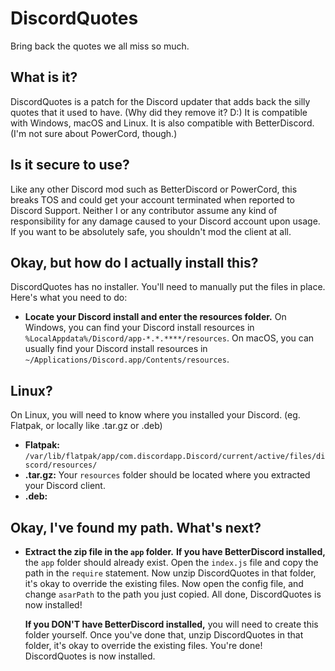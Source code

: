 # DiscordQuotes
Bring back the quotes we all miss so much.

## What is it?
DiscordQuotes is a patch for the Discord updater that adds back the silly quotes that it used to have. (Why did they remove it? D:)
It is compatible with Windows, macOS and Linux. It is also compatible with BetterDiscord. (I'm not sure about PowerCord, though.)

## Is it secure to use?
Like any other Discord mod such as BetterDiscord or PowerCord, this breaks TOS and could get your account terminated when reported to Discord Support. Neither I or any contributor assume any kind of responsibility for any damage caused to your Discord account upon usage.
If you want to be absolutely safe, you shouldn't mod the client at all.

## Okay, but how do I actually install this?
DiscordQuotes has no installer. You'll need to manually put the files in place. Here's what you need to do:

- **Locate your Discord install and enter the resources folder.**
On Windows, you can find your Discord install resources in `%LocalAppdata%/Discord/app-*.*.****/resources`.
On macOS, you can usually find your Discord install resources in `~/Applications/Discord.app/Contents/resources`.

## Linux?
On Linux, you will need to know where you installed your Discord. (eg. Flatpak, or locally like .tar.gz or .deb)

- **Flatpak:** `/var/lib/flatpak/app/com.discordapp.Discord/current/active/files/discord/resources/`
- **.tar.gz:** Your `resources` folder should be located where you extracted your Discord client.
- **.deb:**

## Okay, I've found my path. What's next?
- **Extract the zip file in the `app` folder.**
**If you have BetterDiscord installed,** the `app` folder should already exist. Open the `index.js` file and copy the path in the `require` statement. Now unzip DiscordQuotes in that folder, it's okay to override the existing files. Now open the config file, and change `asarPath` to the path you just copied. All done, DiscordQuotes is now installed!

	**If you DON'T have BetterDiscord installed,** you will need to create this folder yourself. Once you've done that, unzip DiscordQuotes in that folder, it's okay to override the existing files. You're done! DiscordQuotes is now installed.
